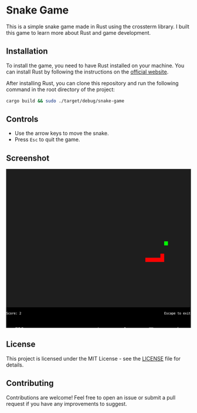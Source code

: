 # Snake Game

This is a simple snake game made in Rust using the crossterm library. I built this game to learn more about Rust and game development.

## Installation

To install the game, you need to have Rust installed on your machine. You can install Rust by following the instructions on the [official website](https://www.rust-lang.org/tools/install).

After installing Rust, you can clone this repository and run the following command in the root directory of the project:

```bash 
cargo build && sudo ./target/debug/snake-game
```

## Controls 

- Use the arrow keys to move the snake.
- Press `Esc` to quit the game.

## Screenshot 

![screenshot](Screenshot.jpg)

## License 

This project is licensed under the MIT License - see the [LICENSE](LICENSE) file for details.

## Contributing 

Contributions are welcome! Feel free to open an issue or submit a pull request if you have any improvements to suggest.
